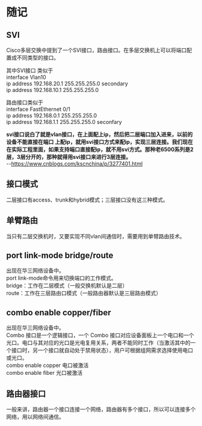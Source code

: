 # 随记

## SVI
Cisco多层交换中提到了一个SVI接口，路由接口。在多层交换机上可以将端口配置成不同类型的接口。

其中SVI接口 类似于  
interface Vlan10  
ip address 192.168.20.1 255.255.255.0 secondary  
ip address 192.168.10.1 255.255.255.0


路由接口类似于  
interface FastEthernet 0/1  
ip address 192.168.0.1 255.255.255.0  
ip address 192.168.1.1 255.255.255.0 seconfary  

**svi接口说白了就是vlan接口，在上面配上ip，然后把二层端口加入进来，以前的设备不能直接在端口 上配ip，就用svi接口方式来配ip，实现三层连接。我们现在在实际工程里面，如果支持端口直接配ip，就不用svi方式。那种老6500系列是2 层，3层分开的，那种就得用svi接口来进行3层连接。**  
--https://www.cnblogs.com/kscnchina/p/3277401.html

## 接口模式
二层接口有access、trunk和hybrid模式；三层接口没有这三种模式。  

## 单臂路由
当只有二层交换机时，又要实现不同vlan间通信时，需要用到单臂路由技术。

## port link-mode bridge/route
出现在华三网络设备中。  
port link-mode命令用来切换端口的工作模式。  
bridge：工作在二层模式（一般交换机默认是二层）  
route：工作在三层路由口模式（一般路由器默认是三层路由模式）

## combo enable copper/fiber
出现在华三网络设备中。  
Combo 接口是一个逻辑接口，一个 Combo 接口对应设备面板上一个电口和一个光口。电口与其对应的光口是光电复用关系，两者不能同时工作（当激活其中的一个接口时，另一个接口就自动处于禁用状态），用户可根据组网需求选择使用电口或光口。  
combo enable copper 电口被激活  
combo enable fiber 光口被激活  

## 路由器接口
一般来讲，路由器一个接口连接一个网络，路由器有多个接口，所以可以连接多个网络，用以网络间通信。


